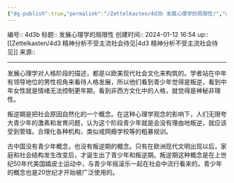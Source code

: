 ```yaml
---
{"dg-publish":true,"permalink":"/Zettelkasten/4d3b 发展心理学的局限性/","dgPassFrontmatter":true}
---
```


编号:: 4d3b
标题:: 发展心理学的局限性
创建时间:: 2024-01-12 16:54
up:: [[Zettelkasten/4d3 精神分析不受主流社会待见\|4d3 精神分析不受主流社会待见]]
来源:: 

---
发展心理学对人格阶段的描述，都是以欧美现代社会文化来构筑的。学者站在中年有领导地位的男性视角来看待人格发展，所以他们看到青少年觉得是叛逆，看到中年女性就是情绪无法控制更年期，看到非西方文化中的人格，就觉得是神秘非理性。

叛逆期是把社会原因自然化的一个概念。在这种心理学观念的影响下，人们无限夸大青少年的激素和发育问题，认为这个阶段青少年就是会没有理由地叛逆，就应该受到管辖。合理化各种机构，类似戒网瘾学校等的粗暴规训。

古中国没有青少年概念，也没有叛逆期的概念。只有在欧洲现代文明出现以后，家庭和社会结构发生改变后，才诞生出了青少年和叛逆期。叛逆期这种概念是在上世纪50年代美国嬉皮士运动中，与青少年摇滚乐一起在社会中流行看来的。青少年的概念也是20世纪才开始被广泛使用的。


